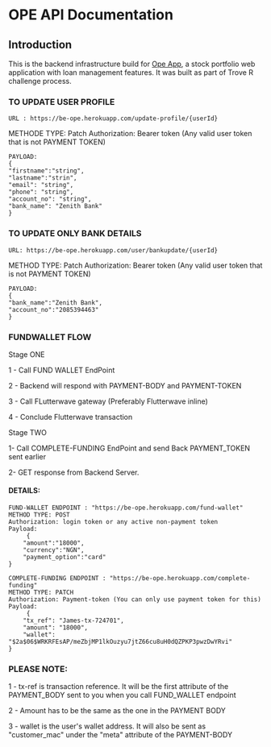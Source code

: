 # OPE API Documentation

## Introduction

This is the backend infrastructure build for [Ope App](https://loaner-two.vercel.app/), a stock portfolio web application with loan management features.
It was built as part of Trove R challenge process.

### TO UPDATE USER PROFILE

```
URL : https://be-ope.herokuapp.com/update-profile/{userId}
```

METHODE TYPE: Patch
Authorization: Bearer token (Any valid user token that is not PAYMENT TOKEN)

```
PAYLOAD:
{
"firstname":"string",
"lastname":"strin",
"email": "string",
"phone": "string",
"account_no": "string",
"bank_name": "Zenith Bank"
}
```

### TO UPDATE ONLY BANK DETAILS

```
URL: https://be-ope.herokuapp.com/user/bankupdate/{userId}
```

METHOD TYPE: Patch
Authorization: Bearer token (Any valid user token that is not PAYMENT TOKEN)

```
PAYLOAD:
{
"bank_name":"Zenith Bank",
"account_no":"2085394463"
}
```

### FUNDWALLET FLOW

Stage ONE

1 - Call FUND WALLET EndPoint

2 - Backend will respond with PAYMENT-BODY and PAYMENT-TOKEN

3 - Call FLutterwave gateway (Preferably Flutterwave inline)

4 - Conclude Flutterwave transaction

Stage TWO

1- Call COMPLETE-FUNDING EndPoint and send Back PAYMENT_TOKEN sent earlier

2- GET response from Backend Server.

#### DETAILS:

```
FUND-WALLET ENDPOINT : "https://be-ope.herokuapp.com/fund-wallet"
METHOD TYPE: POST
Authorization: login token or any active non-payment token
Payload:
     {
    "amount":"18000",
    "currency":"NGN",
    "payment_option":"card"
}

```

```
COMPLETE-FUNDING ENDPOINT : "https://be-ope.herokuapp.com/complete-funding"
METHOD TYPE: PATCH
Authorization: Payment-token (You can only use payment token for this)
Payload:
     {
    "tx_ref": "James-tx-724701",
    "amount": "18000",
    "wallet": "$2a$06$WRKRFEsAP/meZbjMP1lkOuzyu7jtZ66cu8uH0dQZPKP3pwzDwYRvi"
}

```

### PLEASE NOTE:

1 - tx-ref is transaction reference. It will be the first attribute of the PAYMENT_BODY sent to you when you call FUND_WALLET endpoint

2 - Amount has to be the same as the one in the PAYMENT BODY

3 - wallet is the user's wallet address. It will also be sent as "customer_mac" under the "meta" attribute of the PAYMENT-BODY
